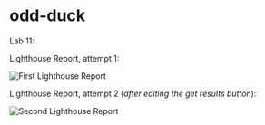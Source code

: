 # odd-duck

Lab 11:

Lighthouse Report, attempt 1:

![First Lighthouse Report](assets/Lab%2011_%20Odd%20Duck%20Projects%20and%201%20more%20page%20-%20Personal%20-%20Microsoft%E2%80%8B%20Edge%2026_06_2023%2016_34_31.png)

Lighthouse Report, attempt 2 (*after editing the get results button*):

![Second Lighthouse Report](assets/Lab%2011_%20Odd%20Duck%20Projects%20and%201%20more%20page%20-%20Personal%20-%20Microsoft%E2%80%8B%20Edge%2026_06_2023%2016_35_37.png)